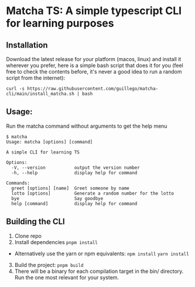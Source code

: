 # Matcha TS: A simple typescript CLI for learning purposes

## Installation
Download the latest release for your platform (macos, linux) and install it wherever you prefer, here is a simple bash script that does it for you (feel free to check the contents before, it's never a good idea to run a random script from the internet):
```
curl -s https://raw.githubusercontent.com/guillego/matcha-cli/main/install_matcha.sh | bash

```

## Usage:
Run the matcha command without arguments to get the help menu
```
$ matcha
Usage: matcha [options] [command]

A simple CLI for learning TS

Options:
  -V, --version           output the version number
  -h, --help              display help for command

Commands:
  greet [options] [name]  Greet someone by name
  lotto [options]         Generate a random number for the lotto
  bye                     Say goodbye
  help [command]          display help for command 
```

## Building the CLI
1. Clone repo
2. Install dependencies `pnpm install`
  - Alternatively use the yarn or npm equivalents: `npm install` `yarn install`
3. Build the project: `pnpm build`
4. There will be a binary for each compilation target in the bin/ directory. Run the one most relevant for your system.
